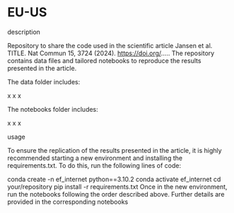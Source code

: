 # EU-US

description

Repository to share the code used in the scientific article Jansen et al. TITLE. Nat Commun 15, 3724 (2024). https://doi.org/..... The repository contains data files and tailored notebooks to reproduce the results presented in the article.

The data folder includes:

x x x

The notebooks folder includes:

x x x

usage

To ensure the replication of the results presented in the article, it is highly recommended starting a new environment and installing the requirements.txt. To do this, run the following lines of code:

conda create -n ef_internet python==3.10.2 conda activate ef_internet cd your/repository pip install -r requirements.txt Once in the new environment, run the notebooks following the order described above. Further details are provided in the corresponding notebooks
